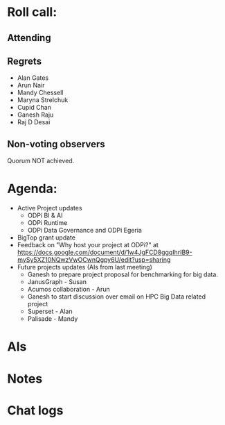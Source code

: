 # Roll call:

## Attending

## Regrets
* Alan Gates
* Arun Nair
* Mandy Chessell
* Maryna Strelchuk
* Cupid Chan
* Ganesh Raju
* Raj D Desai

## Non-voting observers

Quorum NOT achieved.

# Agenda:

* Active Project updates
  * ODPi BI & AI
  * ODPi Runtime
  * ODPi Data Governance and ODPi Egeria
* BigTop grant update
* Feedback on "Why host your project at ODPi?" at https://docs.google.com/document/d/1w4JgFCD8ggqIhrIB9-mySy5XZ10NQwzVwOCwnQgpy6U/edit?usp=sharing
* Future projects updates (AIs from last meeting)
  * Ganesh to prepare project proposal for benchmarking for big data.
  * JanusGraph - Susan
  * Acumos collaboration - Arun
  * Ganesh to start discussion over email on HPC Big Data related project
  * Superset - Alan
  * Palisade - Mandy

# AIs

# Notes

# Chat logs
